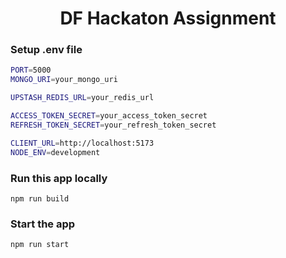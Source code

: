 <h1 align="center">DF Hackaton Assignment </h1>




### Setup .env file

```bash
PORT=5000
MONGO_URI=your_mongo_uri

UPSTASH_REDIS_URL=your_redis_url

ACCESS_TOKEN_SECRET=your_access_token_secret
REFRESH_TOKEN_SECRET=your_refresh_token_secret

CLIENT_URL=http://localhost:5173
NODE_ENV=development
```

### Run this app locally

```shell
npm run build
```

### Start the app

```shell
npm run start
```